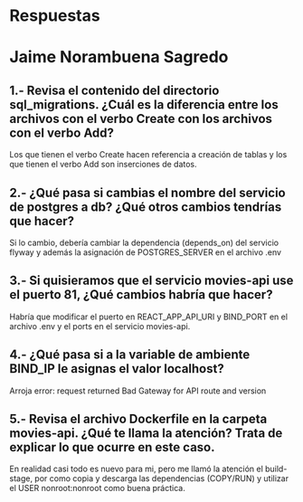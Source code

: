 # Respuestas
# Jaime Norambuena Sagredo

## 1.- Revisa el contenido del directorio sql_migrations. ¿Cuál es la diferencia entre los archivos con el verbo Create con los archivos con el verbo Add?
Los que tienen el verbo Create hacen referencia a creación de tablas y los que tienen el verbo Add son inserciones de datos.

## 2.- ¿Qué pasa si cambias el nombre del servicio de postgres a db? ¿Qué otros cambios tendrías que hacer?
Si lo cambio, debería cambiar la dependencia (depends_on) del servicio flyway y además la asignación de POSTGRES_SERVER en el archivo .env

## 3.- Si quisieramos que el servicio movies-api use el puerto 81, ¿Qué cambios habría que hacer?
Habría que modificar el puerto en REACT_APP_API_URI y BIND_PORT en el archivo .env y el ports en el servicio movies-api.

## 4.- ¿Qué pasa si a la variable de ambiente BIND_IP le asignas el valor localhost?
Arroja error: request returned Bad Gateway for API route and version 

## 5.- Revisa el archivo Dockerfile en la carpeta movies-api. ¿Qué te llama la atención? Trata de explicar lo que ocurre en este caso.
En realidad casi todo es nuevo para mi, pero me llamó la atención el build-stage, por como copia y descarga las dependencias (COPY/RUN) y utilizar el USER nonroot:nonroot como buena práctica.